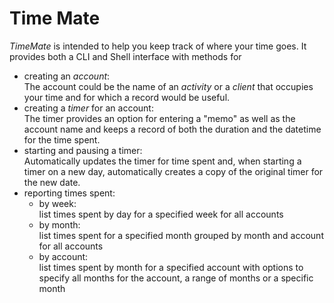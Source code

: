 # Time Mate

*TimeMate* is intended to help you keep track of where your time goes. It provides both a CLI and Shell interface with methods for

- creating an *account*:   
The account could be the name of an *activity* or a *client* that occupies your time and for which a record would be useful. 
- creating a *timer* for an account:   
The timer provides an option for entering a "memo" as well as the account name and keeps a record of both the duration and the datetime for the time spent.
- starting and pausing a timer:  
Automatically updates the timer for time spent and, when starting a timer on a new day, automatically creates a copy of the original timer for the new date. 
- reporting times spent:  
    - by week:  
    list times spent by day for a specified week for all accounts
    - by month:   
    list times spent for a specified month grouped by month and account for all accounts
    - by account:   
    list times spent by month for a specified account with options to specify all months for the account, a range of months or a specific month

